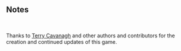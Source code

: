 ## Notes
<br/>

Thanks to [Terry Cavanagh](https://github.com/TerryCavanagh/VVVVVV) and other authors and contributors for the creation and continued updates of this game.
<br/>

